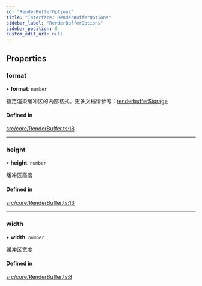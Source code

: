 ```yaml
---
id: "RenderBufferOptions"
title: "Interface: RenderBufferOptions"
sidebar_label: "RenderBufferOptions"
sidebar_position: 0
custom_edit_url: null
---
```


## Properties

### format

• **format**: `number`

指定渲染缓冲区的内部格式。更多文档请参考：[renderbufferStorage](https://developer.mozilla.org/zh-CN/docs/Web/API/WebGLRenderingContext/renderbufferStorage)

#### Defined in

[src/core/RenderBuffer.ts:18](https://github.com/sakitam-gis/vis-engine/blob/master/src/core/RenderBuffer.ts?at&#x3D;5cce138#line&#x3D;18)

___

### height

• **height**: `number`

缓冲区高度

#### Defined in

[src/core/RenderBuffer.ts:13](https://github.com/sakitam-gis/vis-engine/blob/master/src/core/RenderBuffer.ts?at&#x3D;5cce138#line&#x3D;13)

___

### width

• **width**: `number`

缓冲区宽度

#### Defined in

[src/core/RenderBuffer.ts:8](https://github.com/sakitam-gis/vis-engine/blob/master/src/core/RenderBuffer.ts?at&#x3D;5cce138#line&#x3D;8)
